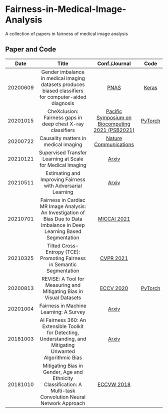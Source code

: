 # Fairness-in-Medical-Image-Analysis
A collection of papers in fairness of medical image analysis

## Paper and Code

|   Date   |                                                           Title                                                           |                                    Conf./Journal                                    |                             Code                            |
|:--------:|:-------------------------------------------------------------------------------------------------------------------------:|:-----------------------------------------------------------------------------------:|:-----------------------------------------------------------:|
| 20200609 |           Gender imbalance in medical imaging datasets produces biased classifiers for computer-aided diagnosis           |            [PNAS](http://www.pnas.org/lookup/doi/10.1073/pnas.1919012117)           |   [Keras](https://github.com/N-Nieto/GenderBias_CheXNet )   |
| 20201015 |                                 CheXclusion: Fairness gaps in deep chest X-ray classifiers                                | [Pacific Symposium on Biocomputing 2021 (PSB2021)](http://arxiv.org/abs/2003.00827) |     [PyTorch](https://github.com/LalehSeyyed/CheXclusion)   |
| 20200722 |                                            Causality matters in medical imaging                                           |      [Nature Communications](http://www.nature.com/articles/s41467-020-17478-w)     |                                                             |
| 20210121 |                                 Supervised Transfer Learning at Scale for Medical Imaging                                 |                       [Arxiv](http://arxiv.org/abs/2101.05913)                      |                                                             |
| 20210511 |                                Estimating and Improving Fairness with Adversarial Learning                                |                       [Arxiv](http://arxiv.org/abs/2103.04243)                      |                                                             |
| 20210701 | Fairness in Cardiac MR Image Analysis: An Investigation of Bias Due to Data Imbalance in Deep Learning Based Segmentation |                    [MICCAI 2021](http://arxiv.org/abs/2106.12387)                   |                                                             |
| 20210325 |                          Tilted Cross-Entropy (TCE): Promoting Fairness in Semantic Segmentation                          |                    [CVPR 2021](https://arxiv.org/abs/2103.14051)                    |                                                             |
| 20200813 |                            REVISE: A Tool for Measuring and Mitigating Bias in Visual Datasets                            |                     [ECCV 2020](http://arxiv.org/abs/2004.07999)                    | [PyTorch](https://github.com/princetonvisualai/revise-tool) |
| 20201004 |                                           Fairness in Machine Learning: A Survey                                          |                       [Arxiv](http://arxiv.org/abs/2010.04053)                      |                                                             |
| 20181003 |       AI Fairness 360: An Extensible Toolkit for Detecting, Understanding, and Mitigating Unwanted Algorithmic Bias       |                       [Arxiv](http://arxiv.org/abs/1810.01943)                      |                                                             |
| 20181010 | Mitigating Bias in Gender, Age and Ethnicity Classification: A Multi-task Convolution Neural Network Approach             | [ECCVW 2018](http://link.springer.com/10.1007/978-3-030-11009-3_35)                 |                                                             |
